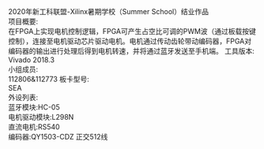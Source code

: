 2020年新⼯科联盟-Xilinx暑期学校（Summer School）结业作品  
项⽬概要:  
在FPGA上实现电机控制逻辑，FPGA可产生占空比可调的PWM波（通过板载按键控制），连接至电机驱动芯片驱动电机。电机通过传动齿轮带动编码器，FPGA对编码器的输出进行处理后得到电机转速，并将通过蓝牙发送至手机端。
⼯具版本:  
Vivado 2018.3  
⼩组成员:  
112806&112773
板卡型号:  
SEA  
外设列表:  
蓝牙模块:HC-05  
电机驱动模块:L298N  
直流电机:RS540  
编码器:QY1503-CDZ 正交512线  
